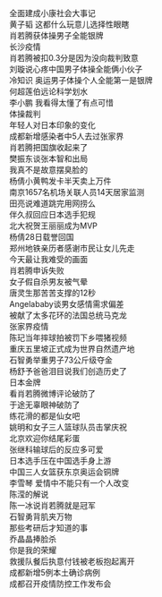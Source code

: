 全面建成小康社会大事记  
黄子韬 这都什么玩意儿选择性眼瞎  
肖若腾获体操男子全能银牌  
长沙疫情  
肖若腾被扣0.3分是因为没向裁判致意  
刘璇说心疼中国男子体操全能俩小伙子  
冷知识 奥运男子体操个人全能第一是银牌  
何超莲伯远论科学划水  
李小鹏 我看得太懂了有点可惜  
体操裁判  
年轻人对日本印象的变化  
成都新增感染者中5人去过张家界  
肖若腾把国旗收起来了  
樊振东谈张本智和出局  
我真不是故意摆臭脸的  
杨倩小黄鸭发卡半天卖上万件  
南京1657名机场关联人员14天居家监测  
田亮说难道跳完用网捞么  
伴久叔回应日本选手犯规  
北大祝贺王丽丽成为MVP  
杨倩28日载誉回国  
郑州地铁亲历者感谢市民让女儿先走  
今天最让我难受的画面  
肖若腾申诉失败  
女子假自杀男友被气晕  
唐灵生那苦苦支撑的12秒  
Angelababy谈男女感情需求偏差  
被献了太多花环的法国总统马克龙  
张家界疫情  
陈玘当年摔球拍被罚下乡喂猪视频  
重庆五里坡正式成为世界自然遗产地  
石智勇举重男子73公斤级夺金  
杨舒予爸爸泪目说我们创造历史了  
日本金牌  
看肖若腾微博评论破防了  
于途无辜眼神破防了  
练花滑的都是仙女吧  
姚明和女子三人篮球队员击掌庆祝  
北京欢迎你结尾彩蛋  
张继科输球后的反应多可爱  
日本选手压在中国选手身上游  
中国三人女篮获东京奥运会铜牌  
李雪琴 爱情中不能只有一个人改变  
陈滢的解说  
陈一冰说肖若腾就是冠军  
石智勇背肌夹万物  
那些考研后才知道的事  
乔晶晶捧脸杀  
你是我的荣耀  
救援队餐后执意付钱被老板抱起离开  
成都新增5例本土确诊病例  
成都召开疫情防控工作发布会  
